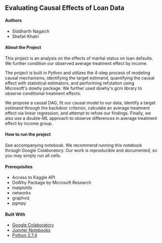## Evaluating Causal Effects of Loan Data

#### Authors 
* Siddharth Nagaich
* Shefali Khatri

#### About the Project

This project is an analysis on the effects of marital status on loan defaults. We further condition our observed average treatment effect by income.

The project is built in Python and utilizes the 4-step process of modeling causal mechanisms, identifying the target estimand, quantifying the causal effect with statistical estimators, and performing refutation using Microsoft's dowhy package. We further used dowhy's gcm library to observe conditional treatment effects.

We propose a causal DAG, fit our causal model to our data, identify a target estimand through the backdoor criterion, calculate an average treatment effect via linear regression, and attempt to refute our findings. Finally, we also use a double-ML approach to observe differences in average treatment effect by income group.

#### How to run the project
See accompanying notebook. We recommend running this notebook through Google Colaboratory. Our work is reproducible and documented, so you may simply run all cells.

#### Prerequisites
* Access to Kaggle API
* DoWhy Package by Microsoft Research
* matplotlib
* networkx
* graphviz
* pgmpy


#### Built With
* [Google Colaboratory](colab.research.google.com)
* [Jupyter Notebooks](https://jupyter.org/)
* [Python 3.7.4](https://www.python.org/)
